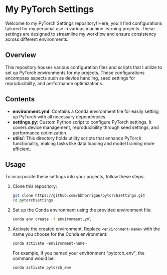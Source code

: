 
# My PyTorch Settings

Welcome to my PyTorch Settings repository! Here, you'll find configurations tailored for my personal use in various machine learning projects. These settings are designed to streamline my workflow and ensure consistency across different environments.

## Overview

This repository houses various configuration files and scripts that I utilize to set up PyTorch environments for my projects. These configurations encompass aspects such as device handling, seed settings for reproducibility, and performance optimizations.

## Contents

- **environment.yml**: Contains a Conda environment file for easily setting up PyTorch with all necessary dependencies.
- **settings.py**: Custom Python script to configure PyTorch settings. It covers device management, reproducibility through seed settings, and performance optimization.
- **utils/**: This directory holds utility scripts that enhance PyTorch functionality, making tasks like data loading and model training more efficient.

## Usage

To incorporate these settings into your projects, follow these steps:

1. Clone this repository:

    ```bash
    git clone https://github.com/bbhorrigan/pytorchsettings.git
    cd pytorchsettings
    ```

2. Set up the Conda environment using the provided environment file:

    ```bash
    conda env create -f environment.yml
    ```

3. Activate the created environment. Replace `<environment-name>` with the name you choose for the Conda environment:

    ```bash
    conda activate <environment-name>
    ```

   For example, if you named your environment "pytorch_env", the command would be:

    ```bash
    conda activate pytorch_env
    ```


